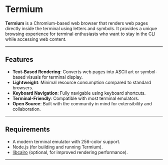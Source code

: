 # Termium

**Termium** is a Chromium-based web browser that renders web pages directly inside the terminal using letters and symbols. It provides a unique browsing experience for terminal enthusiasts who want to stay in the CLI while accessing web content.

---

## Features

- **Text-Based Rendering**: Converts web pages into ASCII art or symbol-based visuals for terminal display.
- **Lightweight**: Minimal resource consumption compared to standard browsers.
- **Keyboard Navigation**: Fully navigable using keyboard shortcuts.
- **Terminal-Friendly**: Compatible with most terminal emulators.
- **Open Source**: Built with the community in mind for extensibility and collaboration.

---

## Requirements

- A modern terminal emulator with 256-color support.
- Node.js (for building and running Termium).
- [libcairo](https://cairographics.org/) (optional, for improved rendering performance).

---